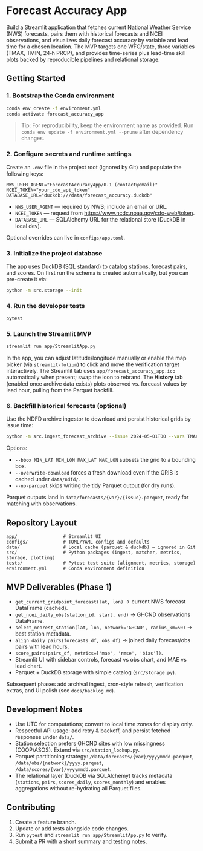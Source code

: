 # Forecast Accuracy App

Build a Streamlit application that fetches current National Weather Service (NWS) forecasts, pairs them with historical forecasts and NCEI observations, and visualizes daily forecast accuracy by variable and lead time for a chosen location. The MVP targets one WFO/state, three variables (TMAX, TMIN, 24‑h PRCP), and provides time-series plus lead-time skill plots backed by reproducible pipelines and relational storage.

## Getting Started

### 1. Bootstrap the Conda environment

```bash
conda env create -f environment.yml
conda activate forecast_accuracy_app
```

> Tip: For reproducibility, keep the environment name as provided. Run `conda env update -f environment.yml --prune` after dependency changes.

### 2. Configure secrets and runtime settings

Create an `.env` file in the project root (ignored by Git) and populate the following keys:

```env
NWS_USER_AGENT="ForecastAccuracyApp/0.1 (contact@email)"
NCEI_TOKEN="your_cdo_api_token"
DATABASE_URL="duckdb:///data/forecast_accuracy.duckdb"
```

* `NWS_USER_AGENT` — required by NWS; include an email or URL.
* `NCEI_TOKEN` — request from https://www.ncdc.noaa.gov/cdo-web/token.
* `DATABASE_URL` — SQLAlchemy URL for the relational store (DuckDB in local dev).

Optional overrides can live in `configs/app.toml`.

### 3. Initialize the project database

The app uses DuckDB (SQL standard) to catalog stations, forecast pairs, and scores. On first run the schema is created automatically, but you can pre-create it via:

```bash
python -m src.storage --init
```

### 4. Run the developer tests

```bash
pytest
```

### 5. Launch the Streamlit MVP

```bash
streamlit run app/StreamlitApp.py
```

In the app, you can adjust latitude/longitude manually or enable the map picker (via `streamlit-folium`) to click and move the verification target interactively.
The Streamlit tab uses `app/forecast_accuracy_app.ico` automatically when present; swap the icon to rebrand.
The **History** tab (enabled once archive data exists) plots observed vs. forecast values by lead hour, pulling from the Parquet backfill.

### 6. Backfill historical forecasts (optional)

Use the NDFD archive ingestor to download and persist historical grids by issue time:

```bash
python -m src.ingest_forecast_archive --issue 2024-05-01T00 --vars TMAX TMIN PRCP
```

Options:

- `--bbox MIN_LAT MIN_LON MAX_LAT MAX_LON` subsets the grid to a bounding box.
- `--overwrite-download` forces a fresh download even if the GRIB is cached under `data/ndfd/`.
- `--no-parquet` skips writing the tidy Parquet output (for dry runs).

Parquet outputs land in `data/forecasts/{var}/{issue}.parquet`, ready for matching with observations.

## Repository Layout

```
app/                 # Streamlit UI
configs/             # TOML/YAML configs and defaults
data/                # Local cache (parquet & duckdb) – ignored in Git
src/                 # Python packages (ingest, matcher, metrics, storage, plotting)
tests/               # Pytest test suite (alignment, metrics, storage)
environment.yml      # Conda environment definition
```

## MVP Deliverables (Phase 1)

- `get_current_gridpoint_forecast(lat, lon)` → current NWS forecast DataFrame (cached).
- `get_ncei_daily_obs(station_id, start, end)` → GHCND observations DataFrame.
- `select_nearest_station(lat, lon, network='GHCND', radius_km=50)` → best station metadata.
- `align_daily_pairs(forecasts_df, obs_df)` → joined daily forecast/obs pairs with lead hours.
- `score_pairs(pairs_df, metrics=['mae', 'rmse', 'bias'])`.
- Streamlit UI with sidebar controls, forecast vs obs chart, and MAE vs lead chart.
- Parquet + DuckDB storage with simple catalog (`src/storage.py`).

Subsequent phases add archival ingest, cron-style refresh, verification extras, and UI polish (see `docs/backlog.md`).

## Development Notes

- Use UTC for computations; convert to local time zones for display only.
- Respectful API usage: add retry & backoff, and persist fetched responses under `data/`.
- Station selection prefers GHCND sites with low missingness (COOP/ASOS). Extend via `src/station_lookup.py`.
- Parquet partitioning strategy: `/data/forecasts/{var}/yyyymmdd.parquet`, `/data/obs/{network}/yyyy.parquet`, `/data/scores/{var}/yyyymmdd.parquet`.
- The relational layer (DuckDB via SQLAlchemy) tracks metadata (`stations`, `pairs`, `scores_daily`, `scores_monthly`) and enables aggregations without re-hydrating all Parquet files.

## Contributing

1. Create a feature branch.
2. Update or add tests alongside code changes.
3. Run `pytest` and `streamlit run app/StreamlitApp.py` to verify.
4. Submit a PR with a short summary and testing notes.
